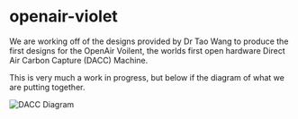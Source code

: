 # openair-violet
We are working off of the designs provided by Dr Tao Wang to produce the first designs for the OpenAir Voilent, the worlds first open hardware Direct Air Carbon Capture (DACC) Machine.

This is very much a work in progress, but below if the diagram of what we are putting together.

![DACC Diagram](https://github.com/openair-collective/openair-violet/blob/master/DACC.png?raw=true)
